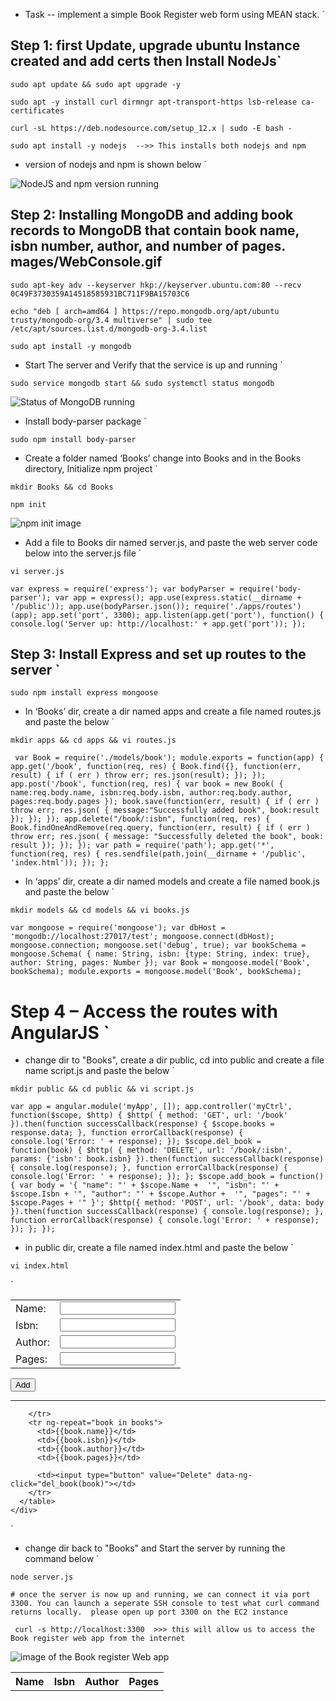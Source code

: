 * Task --  implement a simple Book Register web form using MEAN stack. `

##  Step 1: first Update, upgrade ubuntu Instance created and add certs then Install NodeJs` 

` sudo apt update && sudo apt upgrade -y ` 

` sudo apt -y install curl dirmngr apt-transport-https lsb-release ca-certificates `

` curl -sL https://deb.nodesource.com/setup_12.x | sudo -E bash - `

` sudo apt install -y nodejs  -->> This installs both nodejs and npm ` 

* version of nodejs and npm is shown below `

![NodeJS and npm version running](./images/Project-4-image-2-NodeJS-npm-version.PNG)


##  Step 2: Installing MongoDB and adding book records to MongoDB that contain book name, isbn number, author, and number of pages. mages/WebConsole.gif 

` sudo apt-key adv --keyserver hkp://keyserver.ubuntu.com:80 --recv 0C49F3730359A14518585931BC711F9BA15703C6 `


` echo "deb [ arch=amd64 ] https://repo.mongodb.org/apt/ubuntu trusty/mongodb-org/3.4 multiverse" | sudo tee /etc/apt/sources.list.d/mongodb-org-3.4.list `

` sudo apt install -y mongodb `

* Start The server and Verify that the service is up and running `

` sudo service mongodb start && sudo systemctl status mongodb ` 

![Status of MongoDB running](./images/Project-4-image-1-MongoDB-status.PNG)


*  Install body-parser package `

` sudo npm install body-parser ` 

* Create a folder named ‘Books’ change into Books and in the Books directory, Initialize npm project ` 

` mkdir Books && cd Books ` 

` npm init `

![npm init image](./images/Project-4-image-3-npm-init.PNG)


* Add a file to Books dir named server.js, and paste the web server code below into the server.js file `

` vi server.js `

` var express = require('express');
var bodyParser = require('body-parser');
var app = express();
app.use(express.static(__dirname + '/public'));
app.use(bodyParser.json());
require('./apps/routes')(app);
app.set('port', 3300);
app.listen(app.get('port'), function() {
    console.log('Server up: http://localhost:' + app.get('port'));
}); `

##  Step 3: Install Express and set up routes to the server `

` sudo npm install express mongoose ` 

*  In ‘Books’ dir, create a dir named apps and create a file named routes.js and paste the below ` 

` mkdir apps && cd apps && vi routes.js `


`  var Book = require('./models/book');
module.exports = function(app) {
  app.get('/book', function(req, res) {
    Book.find({}, function(err, result) {
      if ( err ) throw err;
      res.json(result);
    });
  }); 
  app.post('/book', function(req, res) {
    var book = new Book( {
      name:req.body.name,
      isbn:req.body.isbn,
      author:req.body.author,
      pages:req.body.pages
    });
    book.save(function(err, result) {
      if ( err ) throw err;
      res.json( {
        message:"Successfully added book",
        book:result
      });
    });
  });
  app.delete("/book/:isbn", function(req, res) {
    Book.findOneAndRemove(req.query, function(err, result) {
      if ( err ) throw err;
      res.json( {
        message: "Successfully deleted the book",
        book: result
      });
    });
  });
  var path = require('path');
  app.get('*', function(req, res) {
    res.sendfile(path.join(__dirname + '/public', 'index.html'));
  });
}; `


* In ‘apps’ dir, create a dir named models and create a file named book.js and paste the below ` 

` mkdir models && cd models && vi books.js `


` var mongoose = require('mongoose');
var dbHost = 'mongodb://localhost:27017/test';
mongoose.connect(dbHost);
mongoose.connection;
mongoose.set('debug', true);
var bookSchema = mongoose.Schema( {
  name: String,
  isbn: {type: String, index: true},
  author: String,
  pages: Number
});
var Book = mongoose.model('Book', bookSchema);
module.exports = mongoose.model('Book', bookSchema); `


# Step 4 – Access the routes with AngularJS `

* change dir to "Books", create a dir public, cd into public and create a file name script.js and paste the below `  

` mkdir public && cd public && vi script.js `

` var app = angular.module('myApp', []);
app.controller('myCtrl', function($scope, $http) {
  $http( {
    method: 'GET',
    url: '/book'
  }).then(function successCallback(response) {
    $scope.books = response.data;
  }, function errorCallback(response) {
    console.log('Error: ' + response);
  });
  $scope.del_book = function(book) {
    $http( {
      method: 'DELETE',
      url: '/book/:isbn',
      params: {'isbn': book.isbn}
    }).then(function successCallback(response) {
      console.log(response);
    }, function errorCallback(response) {
      console.log('Error: ' + response);
    });
  };
  $scope.add_book = function() {
    var body = '{ "name": "' + $scope.Name + 
    '", "isbn": "' + $scope.Isbn +
    '", "author": "' + $scope.Author + 
    '", "pages": "' + $scope.Pages + '" }';
    $http({
      method: 'POST',
      url: '/book',
      data: body
    }).then(function successCallback(response) {
      console.log(response);
    }, function errorCallback(response) {
      console.log('Error: ' + response);
    });
  };
}); `


* in public dir, create a file named index.html  and paste the below `


` vi index.html `


` <!doctype html>
<html ng-app="myApp" ng-controller="myCtrl">
  <head>
    <script src="https://ajax.googleapis.com/ajax/libs/angularjs/1.6.4/angular.min.js"></script>
    <script src="script.js"></script>
  </head>
  <body>
    <div>
      <table>
        <tr>
          <td>Name:</td>
          <td><input type="text" ng-model="Name"></td>
        </tr>
        <tr>
          <td>Isbn:</td>
          <td><input type="text" ng-model="Isbn"></td>
        </tr>
        <tr>
          <td>Author:</td>
          <td><input type="text" ng-model="Author"></td>
        </tr>
        <tr>
          <td>Pages:</td>
          <td><input type="number" ng-model="Pages"></td>
        </tr>
      </table>
      <button ng-click="add_book()">Add</button>
    </div>
    <hr>
    <div>
      <table>
        <tr>
          <th>Name</th>
          <th>Isbn</th>
          <th>Author</th>
          <th>Pages</th>

        </tr>
        <tr ng-repeat="book in books">
          <td>{{book.name}}</td>
          <td>{{book.isbn}}</td>
          <td>{{book.author}}</td>
          <td>{{book.pages}}</td>

          <td><input type="button" value="Delete" data-ng-click="del_book(book)"></td>
        </tr>
      </table>
    </div>
  </body>
</html>
` 

*  change dir back to "Books" and Start the server by running the command below `


` node server.js ` 


` # once the server is now up and running, we can connect it via port 3300. You can launch a seperate SSH console to test what curl command returns locally.  please open up port 3300 on the EC2 instance ` 


` curl -s http://localhost:3300  >>> this will allow us to access the Book register web app from the internet` 

![ image of the Book register Web app](./images/Project-4-image-4-web-register.PNG)




